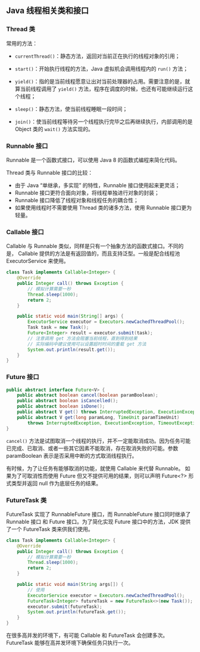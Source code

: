 ## Java 线程相关类和接口

### Thread 类

常用的方法：

- `currentThread()`：静态方法，返回对当前正在执行的线程对象的引用；

- `start()`：开始执行线程的方法，Java 虚拟机会调用线程内的 `run()` 方法；
- `yield()`：指的是当前线程愿意让出对当前处理器的占用。需要注意的是，就算当前线程调用了 `yield()` 方法，程序在调度的时候，也还有可能继续运行这个线程；
- `sleep()`：静态方法，使当前线程睡眠⼀段时间；
- `join()`：使当前线程等待另⼀个线程执行完毕之后再继续执行，内部调用的是 Object 类的 `wait()` 方法实现的。



### Runnable 接口

Runnable 是⼀个函数式接口，可以使用 Java 8 的函数式编程来简化代码。

Thread 类与 Runnable 接口的比较：

- 由于 Java “单继承，多实现” 的特性，Runnable 接口使用起来更灵活；
- Runnable 接口更符合面向对象，将线程单独进行对象的封装；
- Runnable 接口降低了线程对象和线程任务的耦合性；
- 如果使用线程时不需要使用 Thread 类的诸多方法，使用 Runnable 接口更为轻量。



### Callable 接口

Callable 与 Runnable 类似，同样是只有⼀个抽象方法的函数式接口。不同的是， Callable 提供的方法是有返回值的，而且支持泛型。⼀般是配合线程池 ExecutorService 来使用。

~~~java
class Task implements Callable<Integer> {
    @Override
    public Integer call() throws Exception {
        // 模拟计算需要⼀秒
        Thread.sleep(1000);
        return 2;
    }

    public static void main(String[] args) {
        ExecutorService executor = Executors.newCachedThreadPool();
        Task task = new Task();
        Future<Integer> result = executor.submit(task);
        // 注意调用 get ⽅法会阻塞当前线程，直到得到结果
        // 实际编码中建议使用可以设置超时时间的重载 get ⽅法
        System.out.println(result.get());
    }
}
~~~



### Future 接口

~~~java
public abstract interface Future<V> {
    public abstract boolean cancel(boolean paramBoolean);
    public abstract boolean isCancelled();
    public abstract boolean isDone();
    public abstract V get() throws InterruptedException, ExecutionException;
    public abstract V get(long paramLong, TimeUnit paramTimeUnit)
        throws InterruptedException, ExecutionException, TimeoutException;
}

~~~

`cancel()` 方法是试图取消⼀个线程的执行，并不⼀定能取消成功。因为任务可能已完成、已取消、或者⼀些其它因素不能取消，存在取消失败的可能。参数 paramBoolean 表示是否采用中断的方式取消线程执行。

有时候，为了让任务有能够取消的功能，就使用 Callable 来代替 Runnable。 如果为了可取消性而使用 Future 但又不提供可用的结果，则可以声明 Future<?> 形式类型并返回 null 作为底层任务的结果。



###  FutureTask 类

FutureTask 实现了 RunnableFuture 接口，而 RunnableFuture 接口同时继承了 Runnable 接口 和 Future 接口。为了简化实现 Future 接口中的方法，JDK 提供了⼀个 FutureTask 类来供我们使用。

~~~java
class Task implements Callable<Integer> {
    @Override
    public Integer call() throws Exception {
        // 模拟计算需要⼀秒
        Thread.sleep(1000);
        return 2;
    }

    public static void main(String args[]) {
        // 使⽤
        ExecutorService executor = Executors.newCachedThreadPool();
        FutureTask<Integer> futureTask = new FutureTask<>(new Task());
        executor.submit(futureTask);
        System.out.println(futureTask.get());
    }
}
~~~

在很多高并发的环境下，有可能 Callable 和 FutureTask 会创建多次。FutureTask 能够在高并发环境下确保任务只执行⼀次。

